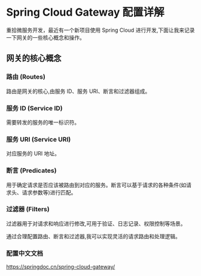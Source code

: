 # Spring Cloud Gateway 配置详解

重拾微服务开发，最近有一个新项目使用 Spring Cloud 进行开发,下面让我来记录一下网关的一些核心概念和操作。

## 网关的核心概念

### 路由 (Routes)

路由是网关的核心,由服务 ID、服务 URI、断言和过滤器组成。

### 服务 ID (Service ID)

需要转发的服务的唯一标识符。

### 服务 URI (Service URI)

对应服务的 URI 地址。

### 断言 (Predicates)

用于确定请求是否应该被路由到对应的服务。断言可以基于请求的各种条件(如请求头、请求参数等)进行匹配。

### 过滤器 (Filters)

过滤器用于对请求和响应进行修改,可用于验证、日志记录、权限控制等场景。

通过合理配置路由、断言和过滤器,我可以实现灵活的请求路由和处理逻辑。

### 配置中文文档

https://springdoc.cn/spring-cloud-gateway/

<!--stackedit_data:
eyJoaXN0b3J5IjpbMTg3MTY1MjI5N119
-->